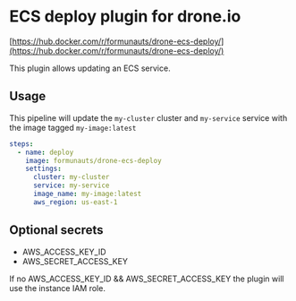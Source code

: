 # ECS deploy plugin for drone.io

[https://hub.docker.com/r/formunauts/drone-ecs-deploy/](https://hub.docker.com/r/formunauts/drone-ecs-deploy/)

This plugin allows updating an ECS service.

## Usage

This pipeline will update the `my-cluster` cluster and `my-service` service with the image tagged `my-image:latest`

```yaml
steps:
  - name: deploy
    image: formunauts/drone-ecs-deploy
    settings:
      cluster: my-cluster
      service: my-service
      image_name: my-image:latest
      aws_region: us-east-1
```

## Optional secrets

- AWS_ACCESS_KEY_ID
- AWS_SECRET_ACCESS_KEY

If no AWS_ACCESS_KEY_ID && AWS_SECRET_ACCESS_KEY the plugin will use the instance IAM role.
